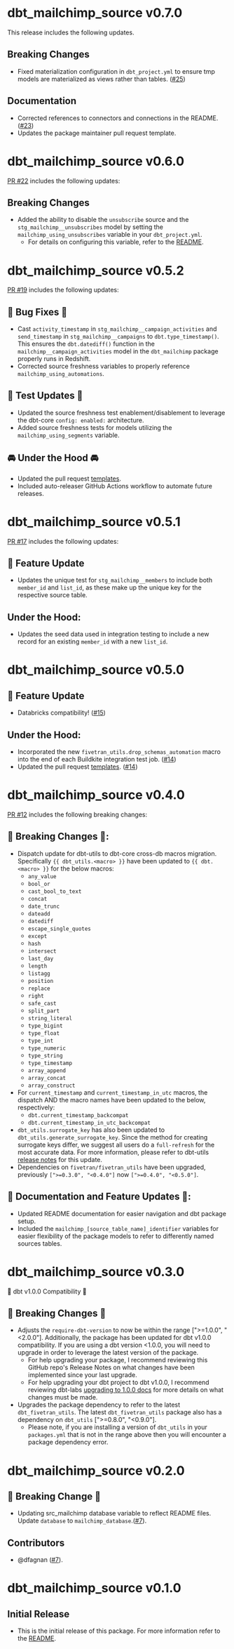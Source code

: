 # dbt_mailchimp_source v0.7.0
This release includes the following updates.

## Breaking Changes
- Fixed materialization configuration in `dbt_project.yml` to ensure tmp models are materialized as views rather than tables. ([#25](https://github.com/fivetran/dbt_mailchimp_source/pull/25))

## Documentation
- Corrected references to connectors and connections in the README. ([#23](https://github.com/fivetran/dbt_mailchimp_source/pull/23))
- Updates the package maintainer pull request template. 

# dbt_mailchimp_source v0.6.0
[PR #22](https://github.com/fivetran/dbt_mailchimp_source/pull/22) includes the following updates:

## Breaking Changes
- Added the ability to disable the `unsubscribe` source and the `stg_mailchimp__unsubscribes` model by setting the `mailchimp_using_unsubscribes` variable in your `dbt_project.yml`. 
  - For details on configuring this variable, refer to the [README](https://github.com/fivetran/dbt_mailchimp_source/blob/main/README.md#step-4-disable-models-for-non-existent-sources).

# dbt_mailchimp_source v0.5.2
[PR #19](https://github.com/fivetran/dbt_mailchimp_source/pull/19) includes the following updates:

## 🐛 Bug Fixes 🔨
- Cast `activity_timestamp` in `stg_mailchimp__campaign_activities` and `send_timestamp` in `stg_mailchimp__campaigns` to `dbt.type_timestamp()`. This ensures the `dbt.datediff()` function in the `mailchimp__campaign_activities` model in the `dbt_mailchimp` package properly runs in Redshift.
- Corrected source freshness variables to properly reference `mailchimp_using_automations`.

## 🧪 Test Updates 🧪
- Updated the source freshness test enablement/disablement to leverage the dbt-core `config: enabled:` architecture.
- Added source freshness tests for models utilizing the `mailchimp_using_segments` variable.

## 🚘 Under the Hood 🚘 
- Updated the pull request [templates](/.github). 
- Included auto-releaser GitHub Actions workflow to automate future releases.

# dbt_mailchimp_source v0.5.1
[PR #17](https://github.com/fivetran/dbt_mailchimp_source/pull/17) includes the following updates:
## 🎉 Feature Update
- Updates the unique test for `stg_mailchimp__members` to include both `member_id` and `list_id`, as these make up the unique key for the respective source table.

## Under the Hood:
- Updates the seed data used in integration testing to include a new record for an existing `member_id` with a new `list_id`.

# dbt_mailchimp_source v0.5.0
## 🎉 Feature Update
- Databricks compatibility! ([#15](https://github.com/fivetran/dbt_mailchimp_source/pull/15))
## Under the Hood:
- Incorporated the new `fivetran_utils.drop_schemas_automation` macro into the end of each Buildkite integration test job. ([#14](https://github.com/fivetran/dbt_mailchimp_source/pull/14))
- Updated the pull request [templates](/.github). ([#14](https://github.com/fivetran/dbt_mailchimp_source/pull/14))

# dbt_mailchimp_source v0.4.0
[PR #12](https://github.com/fivetran/dbt_mailchimp_source/pull/12) includes the following breaking changes:
## 🚨 Breaking Changes 🚨:
- Dispatch update for dbt-utils to dbt-core cross-db macros migration. Specifically `{{ dbt_utils.<macro> }}` have been updated to `{{ dbt.<macro> }}` for the below macros:
    - `any_value`
    - `bool_or`
    - `cast_bool_to_text`
    - `concat`
    - `date_trunc`
    - `dateadd`
    - `datediff`
    - `escape_single_quotes`
    - `except`
    - `hash`
    - `intersect`
    - `last_day`
    - `length`
    - `listagg`
    - `position`
    - `replace`
    - `right`
    - `safe_cast`
    - `split_part`
    - `string_literal`
    - `type_bigint`
    - `type_float`
    - `type_int`
    - `type_numeric`
    - `type_string`
    - `type_timestamp`
    - `array_append`
    - `array_concat`
    - `array_construct`
- For `current_timestamp` and `current_timestamp_in_utc` macros, the dispatch AND the macro names have been updated to the below, respectively:
    - `dbt.current_timestamp_backcompat`
    - `dbt.current_timestamp_in_utc_backcompat`
- `dbt_utils.surrogate_key` has also been updated to `dbt_utils.generate_surrogate_key`. Since the method for creating surrogate keys differ, we suggest all users do a `full-refresh` for the most accurate data. For more information, please refer to dbt-utils [release notes](https://github.com/dbt-labs/dbt-utils/releases) for this update.
- Dependencies on `fivetran/fivetran_utils` have been upgraded, previously `[">=0.3.0", "<0.4.0"]` now `[">=0.4.0", "<0.5.0"]`.
## 🎉 Documentation and Feature Updates 🎉:
- Updated README documentation for easier navigation and dbt package setup.
- Included the `mailchimp_[source_table_name]_identifier` variables for easier flexibility of the package models to refer to differently named sources tables.

# dbt_mailchimp_source v0.3.0
🎉 dbt v1.0.0 Compatibility 🎉
## 🚨 Breaking Changes 🚨
- Adjusts the `require-dbt-version` to now be within the range [">=1.0.0", "<2.0.0"]. Additionally, the package has been updated for dbt v1.0.0 compatibility. If you are using a dbt version <1.0.0, you will need to upgrade in order to leverage the latest version of the package.
  - For help upgrading your package, I recommend reviewing this GitHub repo's Release Notes on what changes have been implemented since your last upgrade.
  - For help upgrading your dbt project to dbt v1.0.0, I recommend reviewing dbt-labs [upgrading to 1.0.0 docs](https://docs.getdbt.com/docs/guides/migration-guide/upgrading-to-1-0-0) for more details on what changes must be made.
- Upgrades the package dependency to refer to the latest `dbt_fivetran_utils`. The latest `dbt_fivetran_utils` package also has a dependency on `dbt_utils` [">=0.8.0", "<0.9.0"].
  - Please note, if you are installing a version of `dbt_utils` in your `packages.yml` that is not in the range above then you will encounter a package dependency error.

# dbt_mailchimp_source v0.2.0

## 🚨 Breaking Change 🚨
- Updating src_mailchimp database variable to reflect README files. Update `database` to `mailchimp_database`.([#7](https://github.com/fivetran/dbt_mailchimp_source/pull/8)).

## Contributors
- @dfagnan ([#7](https://github.com/fivetran/dbt_mailchimp_source/pull/8)).

# dbt_mailchimp_source v0.1.0

## Initial Release
- This is the initial release of this package. For more information refer to the [README](/README.md).
